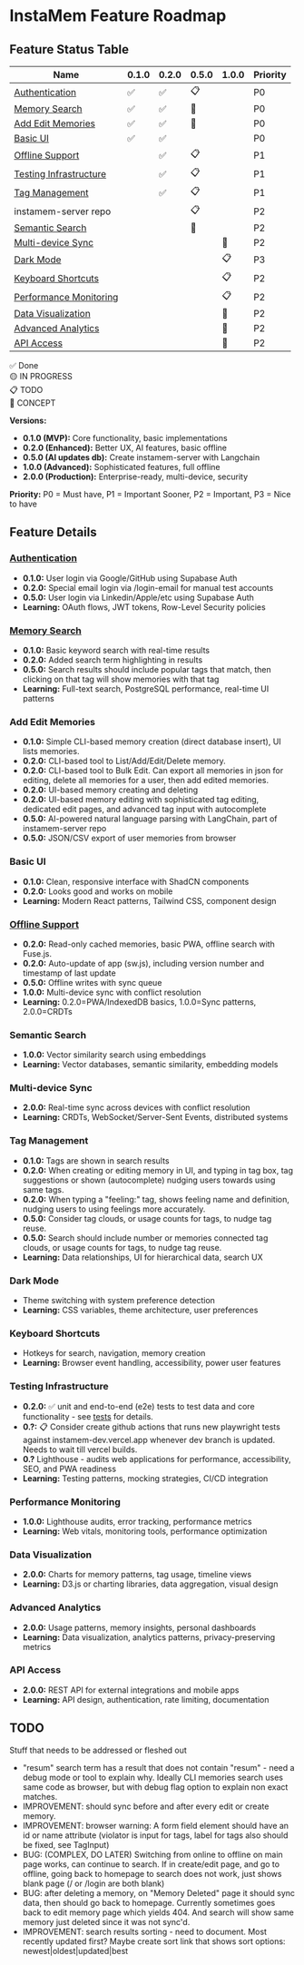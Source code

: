 # InstaMem Feature Roadmap

## Feature Status Table

| Name                                              | 0.1.0 | 0.2.0 | 0.5.0 | 1.0.0 | Priority |
| ------------------------------------------------- | ----- | ----- | ----- | ----- | -------- |
| [Authentication](#authentication)                 | ✅    | ✅    | 📋    |       | P0       |
| [Memory Search](#memory-search)                   | ✅    | ✅    | 💭    |       | P0       |
| [Add Edit Memories](#add-edit-memories)           | ✅    | ✅    | 💭    |       | P0       |
| [Basic UI](#basic-ui)                             | ✅    | ✅    |       |       | P0       |
| [Offline Support](#offline-support)               |       | ✅    | 📋    |       | P1       |
| [Testing Infrastructure](#testing-infrastructure) |       | ✅    | 📋    |       | P1       |
| [Tag Management](#tag-management)                 |       | ✅    | 📋    |       | P1       |
| instamem-server repo                              |       |       | 📋    |       | P2       |
| [Semantic Search](#semantic-search)               |       |       | 💭    |       | P2       |
| [Multi-device Sync](#multi-device-sync)           |       |       |       | 💭    | P2       |
| [Dark Mode](#dark-mode)                           |       |       |       | 📋    | P3       |
| [Keyboard Shortcuts](#keyboard-shortcuts)         |       |       |       | 📋    | P2       |
| [Performance Monitoring](#performance-monitoring) |       |       |       | 📋    | P2       |
| [Data Visualization](#data-visualization)         |       |       |       | 💭    | P2       |
| [Advanced Analytics](#advanced-analytics)         |       |       |       | 💭    | P2       |
| [API Access](#api-access)                         |       |       |       | 💭    | P2       |

✅ Done  
🟡 IN PROGRESS  
📋 TODO  
💭 CONCEPT

**Versions:**

-   **0.1.0 (MVP):** Core functionality, basic implementations
-   **0.2.0 (Enhanced):** Better UX, AI features, basic offline
-   **0.5.0 (AI updates db):** Create instamem-server with Langchain
-   **1.0.0 (Advanced):** Sophisticated features, full offline
-   **2.0.0 (Production):** Enterprise-ready, multi-device, security

**Priority:** P0 = Must have, P1 = Important Sooner, P2 = Important, P3 = Nice to have

## Feature Details

### [Authentication](features/authentication.md)

-   **0.1.0:** User login via Google/GitHub using Supabase Auth
-   **0.2.0:** Special email login via /login-email for manual test accounts
-   **0.5.0:** User login via Linkedin/Apple/etc using Supabase Auth
-   **Learning:** OAuth flows, JWT tokens, Row-Level Security policies

### [Memory Search](features/memory-search.md)

-   **0.1.0:** Basic keyword search with real-time results
-   **0.2.0:** Added search term highlighting in results
-   **0.5.0:** Search results should include popular tags that match, then clicking on that tag will show memories with that tag
-   **Learning:** Full-text search, PostgreSQL performance, real-time UI patterns

### Add Edit Memories

-   **0.1.0:** Simple CLI-based memory creation (direct database insert), UI lists memories.
-   **0.2.0:** CLI-based tool to List/Add/Edit/Delete memory.
-   **0.2.0:** CLI-based tool to Bulk Edit. Can export all memories in json for editing, delete all memories for a user, then add edited memories.
-   **0.2.0:** UI-based memory creating and deleting
-   **0.2.0:** UI-based memory editing with sophisticated tag editing, dedicated edit pages, and advanced tag input with autocomplete
-   **0.5.0:** AI-powered natural language parsing with LangChain, part of instamem-server repo
-   **0.5.0:** JSON/CSV export of user memories from browser

### Basic UI

-   **0.1.0:** Clean, responsive interface with ShadCN components
-   **0.2.0:** Looks good and works on mobile
-   **Learning:** Modern React patterns, Tailwind CSS, component design

### [Offline Support](features/offline-support.md)

-   **0.2.0:** Read-only cached memories, basic PWA, offline search with Fuse.js.
-   **0.2.0:** Auto-update of app (sw.js), including version number and timestamp of last update
-   **0.5.0:** Offline writes with sync queue
-   **1.0.0:** Multi-device sync with conflict resolution
-   **Learning:** 0.2.0=PWA/IndexedDB basics, 1.0.0=Sync patterns, 2.0.0=CRDTs

### Semantic Search

-   **1.0.0:** Vector similarity search using embeddings
-   **Learning:** Vector databases, semantic similarity, embedding models

### Multi-device Sync

-   **2.0.0:** Real-time sync across devices with conflict resolution
-   **Learning:** CRDTs, WebSocket/Server-Sent Events, distributed systems

### Tag Management

-   **0.1.0:** Tags are shown in search results
-   **0.2.0:** When creating or editing memory in UI, and typing in tag box, tag suggestions or shown (autocomplete) nudging users towards using same tags.
-   **0.2.0:** When typing a "feeling:" tag, shows feeling name and definition, nudging users to using feelings more accurately.
-   **0.5.0:** Consider tag clouds, or usage counts for tags, to nudge tag reuse.
-   **0.5.0:** Search should include number or memories connected tag clouds, or usage counts for tags, to nudge tag reuse.
-   **Learning:** Data relationships, UI for hierarchical data, search UX

### Dark Mode

-   Theme switching with system preference detection
-   **Learning:** CSS variables, theme architecture, user preferences

### Keyboard Shortcuts

-   Hotkeys for search, navigation, memory creation
-   **Learning:** Browser event handling, accessibility, power user features

### Testing Infrastructure

-   **0.2.0:** ✅ unit and end-to-end (e2e) tests to test data and core functionality - see [tests](tests.md) for details.
-   **0.?:** 📋 Consider create github actions that runs new playwright tests against instamem-dev.vercel.app whenever dev branch is updated. Needs to wait till vercel builds.
-   **0.?** Lighthouse - audits web applications for performance, accessibility, SEO, and PWA readiness
-   **Learning:** Testing patterns, mocking strategies, CI/CD integration

### Performance Monitoring

-   **1.0.0:** Lighthouse audits, error tracking, performance metrics
-   **Learning:** Web vitals, monitoring tools, performance optimization

### Data Visualization

-   **2.0.0:** Charts for memory patterns, tag usage, timeline views
-   **Learning:** D3.js or charting libraries, data aggregation, visual design

### Advanced Analytics

-   **2.0.0:** Usage patterns, memory insights, personal dashboards
-   **Learning:** Data visualization, analytics patterns, privacy-preserving metrics

### API Access

-   **2.0.0:** REST API for external integrations and mobile apps
-   **Learning:** API design, authentication, rate limiting, documentation

## TODO

Stuff that needs to be addressed or fleshed out

-   "resum" search term has a result that does not contain "resum" - need a debug mode or tool to explain why. Ideally CLI memories search uses same code as browser, but with debug flag option to explain non exact matches.
-   IMPROVEMENT: should sync before and after every edit or create memory.
-   IMPROVEMENT: browser warning: A form field element should have an id or name attribute (violator is input for tags, label for tags also should be fixed, see TagInput)
-   BUG: (COMPLEX, DO LATER) Switching from online to offline on main page works, can continue to search. If in create/edit page, and go to offline, going back to homepage to search does not work, just shows blank page (/ or /login are both blank)
-   BUG: after deleting a memory,  on "Memory Deleted" page it should sync data, then should go back to homepage. Currently sometimes goes back to edit memory page which yields 404. And search will show same memory just deleted since it was not sync'd.
-   IMPROVEMENT: search results sorting - need to document. Most recently updated first?  Maybe create sort link that shows sort options: newest|oldest|updated|best 
